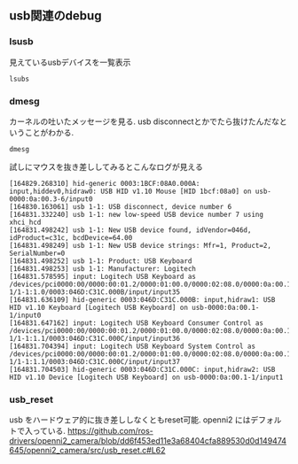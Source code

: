 ## usb関連のdebug
### lsusb
見えているusbデバイスを一覧表示
```
lsubs
```

### dmesg
カーネルの吐いたメッセージを見る. usb disconnectとかでたら抜けたんだなということがわかる.
```
dmesg
```
試しにマウスを抜き差ししてみるとこんなログが見える
```
[164829.268310] hid-generic 0003:1BCF:08A0.000A: input,hiddev0,hidraw0: USB HID v1.10 Mouse [HID 1bcf:08a0] on usb-0000:0a:00.3-6/input0
[164830.163061] usb 1-1: USB disconnect, device number 6
[164831.332240] usb 1-1: new low-speed USB device number 7 using xhci_hcd
[164831.498242] usb 1-1: New USB device found, idVendor=046d, idProduct=c31c, bcdDevice=64.00
[164831.498249] usb 1-1: New USB device strings: Mfr=1, Product=2, SerialNumber=0
[164831.498252] usb 1-1: Product: USB Keyboard
[164831.498253] usb 1-1: Manufacturer: Logitech
[164831.578595] input: Logitech USB Keyboard as /devices/pci0000:00/0000:00:01.2/0000:01:00.0/0000:02:08.0/0000:0a:00.1/usb1/1-1/1-1:1.0/0003:046D:C31C.000B/input/input35
[164831.636109] hid-generic 0003:046D:C31C.000B: input,hidraw1: USB HID v1.10 Keyboard [Logitech USB Keyboard] on usb-0000:0a:00.1-1/input0
[164831.647162] input: Logitech USB Keyboard Consumer Control as /devices/pci0000:00/0000:00:01.2/0000:01:00.0/0000:02:08.0/0000:0a:00.1/usb1/1-1/1-1:1.1/0003:046D:C31C.000C/input/input36
[164831.704394] input: Logitech USB Keyboard System Control as /devices/pci0000:00/0000:00:01.2/0000:01:00.0/0000:02:08.0/0000:0a:00.1/usb1/1-1/1-1:1.1/0003:046D:C31C.000C/input/input37
[164831.704503] hid-generic 0003:046D:C31C.000C: input,hidraw2: USB HID v1.10 Device [Logitech USB Keyboard] on usb-0000:0a:00.1-1/input1
```

### usb_reset
usb をハードウェア的に抜き差ししなくともreset可能. openni2 にはデフォルトで入っている.
https://github.com/ros-drivers/openni2_camera/blob/dd6f453ed11e3a68404cfa889530d0d149474645/openni2_camera/src/usb_reset.c#L62
